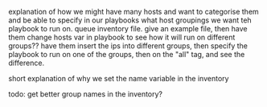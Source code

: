 explanation of how we might have many hosts and want to categorise them and be able to specify in our playbooks what host groupings we want teh playbook to run on. queue inventory file. give an example file, then have them change hosts var in playbook to see how it will run on different groups?? have them insert the ips into different groups, then specify the playbook to run on one of the groups, then on the "all" tag, and see the difference. 

short explanation of why we set the name variable in the inventory

todo: get better group names in the inventory?